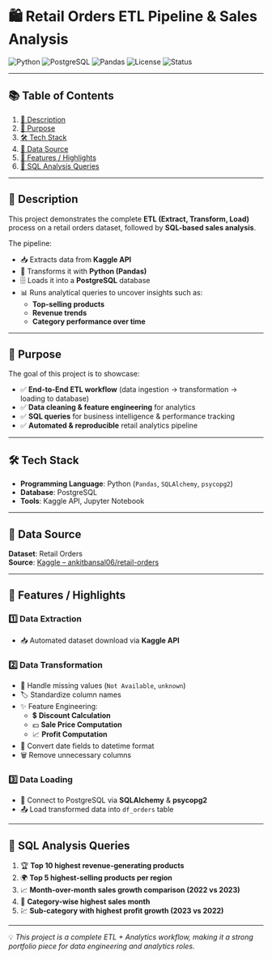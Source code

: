 # 🛍 Retail Orders ETL Pipeline & Sales Analysis  

![Python](https://img.shields.io/badge/Python-3.8+-blue?logo=python)
![PostgreSQL](https://img.shields.io/badge/PostgreSQL-13+-blue?logo=postgresql)
![Pandas](https://img.shields.io/badge/Pandas-Data%20Analysis-orange?logo=pandas)
![License](https://img.shields.io/badge/License-MIT-green)
![Status](https://img.shields.io/badge/Status-Completed-brightgreen)

---

## 📚 **Table of Contents**
1. [📌 Description](#-description)
2. [🎯 Purpose](#-purpose)
3. [🛠 Tech Stack](#-tech-stack)
4. [📂 Data Source](#-data-source)
5. [🚀 Features / Highlights](#-features--highlights)
6. [📎 SQL Analysis Queries](#-sql-analysis-queries)

---

## 📌 **Description**
This project demonstrates the complete **ETL (Extract, Transform, Load)** process on a retail orders dataset, followed by **SQL-based sales analysis**.

The pipeline:
- 📥 Extracts data from **Kaggle API**
- 🔄 Transforms it with **Python (Pandas)**
- 🗄 Loads it into a **PostgreSQL** database
- 📊 Runs analytical queries to uncover insights such as:
  - **Top-selling products**
  - **Revenue trends**
  - **Category performance over time**

---

## 🎯 **Purpose**
The goal of this project is to showcase:
- ✅ **End-to-End ETL workflow** (data ingestion → transformation → loading to database)
- ✅ **Data cleaning & feature engineering** for analytics
- ✅ **SQL queries** for business intelligence & performance tracking
- ✅ **Automated & reproducible** retail analytics pipeline

---

## 🛠 **Tech Stack**
- **Programming Language**: Python (`Pandas`, `SQLAlchemy`, `psycopg2`)  
- **Database**: PostgreSQL  
- **Tools**: Kaggle API, Jupyter Notebook  

---

## 📂 **Data Source**
**Dataset**: Retail Orders  
**Source**: [Kaggle – ankitbansal06/retail-orders](https://www.kaggle.com/datasets/ankitbansal06/retail-orders)  

---

## 🚀 **Features / Highlights**
### **1️⃣ Data Extraction**
- 📥 Automated dataset download via **Kaggle API**

### **2️⃣ Data Transformation**
- 🧹 Handle missing values (`Not Available`, `unknown`)  
- 🏷 Standardize column names  
- ✨ Feature Engineering:
  - 💲 **Discount Calculation**  
  - 💵 **Sale Price Computation**  
  - 📈 **Profit Computation**
- 📅 Convert date fields to datetime format  
- 🗑 Remove unnecessary columns  

### **3️⃣ Data Loading**
- 🔗 Connect to PostgreSQL via **SQLAlchemy** & **psycopg2**  
- 📤 Load transformed data into `df_orders` table  

---

## 📎 **SQL Analysis Queries**
1. 🏆 **Top 10 highest revenue-generating products**  
2. 🌍 **Top 5 highest-selling products per region**  
3. 📈 **Month-over-month sales growth comparison (2022 vs 2023)**  
4. 📅 **Category-wise highest sales month**  
5. 💹 **Sub-category with highest profit growth (2023 vs 2022)**  

---

💡 *This project is a complete ETL + Analytics workflow, making it a strong portfolio piece for data engineering and analytics roles.*

